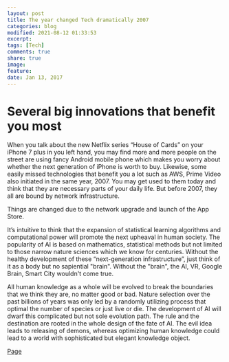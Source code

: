 ```yaml
---
layout: post
title: The year changed Tech dramatically 2007
categories: blog
modified: 2021-08-12 01:33:53
excerpt: 
tags: [Tech]
comments: true
share: true
image:
feature:
date: Jan 13, 2017
---
```


# Several big innovations that benefit you most

When you talk about the new Netflix series “House of Cards” on your iPhone 7 plus in you left hand, you may find more and more people on the street are using fancy Android mobile phone which makes you worry about whether the next generation of iPhone is worth to buy. Likewise, some easily missed technologies that benefit you a lot such as AWS, Prime Video also initiated in the same year, 2007. You may get used to them today and think that they are necessary parts of your daily life. But before 2007, they all are bound by network infrastructure. 

Things are changed due to the network upgrade and launch of the App Store.

It’s intuitive to think that the expansion of statistical learning algorithms and computational power will promote the next upheaval in human society. The popularity of AI is based on mathematics, statistical methods but not limited to those narrow nature sciences which we know for centuries. Without the healthy development of these “next-generation infrastructure”, just think of it as a body but no sapiential "brain". Without the "brain", the AI, VR, Google Brain, Smart City wouldn't come true. 

All human knowledge as a whole will be evolved to break the boundaries that we think they are, no matter good or bad. Nature selection over the past billions of years was only led by a randomly utilizing process that optimal the number of species or just live or die. The development of AI will dwarf this complicated but not sole evolution path. The rule and the destination are rooted in the whole design of the fate of AI. The evil idea leads to releasing of demons, whereas optimizing human knowledge could lead to a world with sophisticated but elegant knowledge object.

[Page](https://www.thestreet.com/story/13951009/1/from-apple-s-iphone-to-netflix-streaming-why-2007-was-the-year-that-changed-everything-in-tech.html?puc=yahoo&cm_ven=YAHOO)